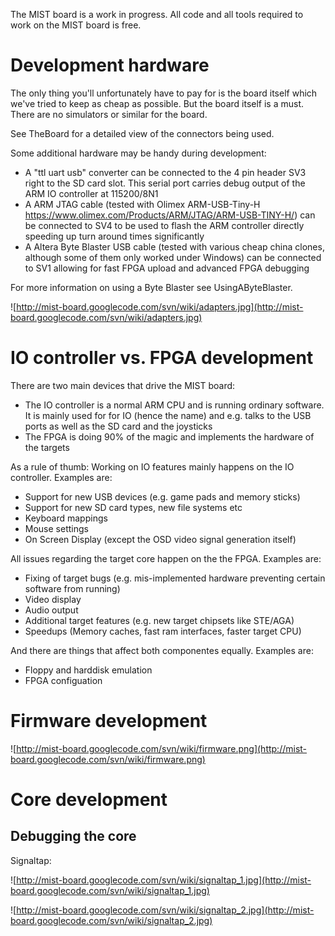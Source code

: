 The MIST board is a work in progress. All code and all tools required to work on the MIST board is free.

# Development hardware #

The only thing you'll unfortunately have to pay for is the board itself which we've tried to keep as cheap as possible. But the board itself is a must. There are no simulators or similar for the board.

See TheBoard for a detailed view of the connectors being used.

Some additional hardware may be handy during development:

  * A "ttl uart usb" converter can be connected to the 4 pin header SV3 right to the SD card slot. This serial port carries debug output of the ARM IO controller at 115200/8N1
  * A ARM JTAG cable (tested with Olimex ARM-USB-Tiny-H https://www.olimex.com/Products/ARM/JTAG/ARM-USB-TINY-H/) can be connected to SV4 to be used to flash the ARM controller directly speeding up turn around times significantly
  * A Altera Byte Blaster USB cable (tested with various cheap china clones, although some of them only worked under Windows) can be connected to SV1 allowing for fast FPGA upload and advanced FPGA debugging

For more information on using a Byte Blaster see UsingAByteBlaster.

![http://mist-board.googlecode.com/svn/wiki/adapters.jpg](http://mist-board.googlecode.com/svn/wiki/adapters.jpg)

# IO controller vs. FPGA development #

There are two main devices that drive the MIST board:

  * The IO controller is a normal ARM CPU and is running ordinary software. It is mainly used for for IO (hence the name) and e.g. talks to the USB ports as well as the SD card and the joysticks
  * The FPGA is doing 90% of the magic and implements the hardware of the targets

As a rule of thumb: Working on IO features mainly happens on the IO controller. Examples are:

  * Support for new USB devices (e.g. game pads and memory sticks)
  * Support for new SD card types, new file systems etc
  * Keyboard mappings
  * Mouse settings
  * On Screen Display (except the OSD video signal generation itself)

All issues regarding the target core happen on the the FPGA. Examples are:

  * Fixing of target bugs (e.g. mis-implemented hardware preventing certain software from running)
  * Video display
  * Audio output
  * Additional target features (e.g. new target chipsets like STE/AGA)
  * Speedups (Memory caches, fast ram interfaces, faster target CPU)

And there are things that affect both componentes equally. Examples are:

  * Floppy and harddisk emulation
  * FPGA configuation

# Firmware development #

![http://mist-board.googlecode.com/svn/wiki/firmware.png](http://mist-board.googlecode.com/svn/wiki/firmware.png)

# Core development #

## Debugging the core ##

Signaltap:

![http://mist-board.googlecode.com/svn/wiki/signaltap_1.jpg](http://mist-board.googlecode.com/svn/wiki/signaltap_1.jpg)

![http://mist-board.googlecode.com/svn/wiki/signaltap_2.jpg](http://mist-board.googlecode.com/svn/wiki/signaltap_2.jpg)